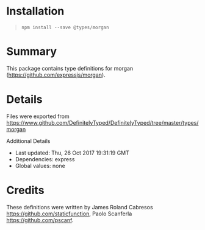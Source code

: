 # Installation
> `npm install --save @types/morgan`

# Summary
This package contains type definitions for morgan (https://github.com/expressjs/morgan).

# Details
Files were exported from https://www.github.com/DefinitelyTyped/DefinitelyTyped/tree/master/types/morgan

Additional Details
 * Last updated: Thu, 26 Oct 2017 19:31:19 GMT
 * Dependencies: express
 * Global values: none

# Credits
These definitions were written by James Roland Cabresos <https://github.com/staticfunction>, Paolo Scanferla <https://github.com/pscanf>.
